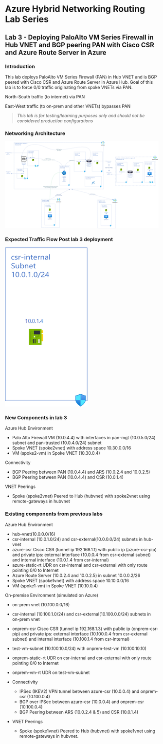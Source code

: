 # Azure Hybrid Networking Routing Lab Series

## Lab 3 - Deploying PaloAlto VM Series Firewall in Hub VNET and BGP peering PAN with Cisco CSR and Azure Route Server in Azure

### Introduction

This lab deploys PaloAlto VM Series Firewall (PAN) in Hub VNET and is BGP peered with Cisco CSR and Azure Route Server in Azure Hub. Goal of this lab is to force 0/0 traffic originating from spoke VNETs via PAN.

North-South traffic (to internet) via PAN

East-West traffic (to on-prem and other VNETs) bypasses PAN

> *This lab is for testing/learning purposes only and should not be considered production configurations*

### Networking Architecture

![lab-3-architecture](assets/lab-3-architecture.png)

### Expected Traffic Flow Post lab 3 deployment

![lab-3-traffic-flow](assets/lab-3-traffic-flow.png)

### New Components in lab 3

Azure Hub Environment

- Palo Alto Firewall VM (10.0.4.4) with interfaces in pan-mgt (10.0.5.0/24) subnet and pan-trusted (10.0.4.0/24) subnet
- Spoke VNET (spoke2vnet) with address space 10.30.0.0/16
- VM (spoke2-vm) in Spoke VNET (10.30.0.4)

Connectivity

- BGP Peering between PAN (10.0.4.4) and ARS (10.0.2.4 and 10.0.2.5)
- BGP Peering between PAN (10.0.4.4) and CSR (10.0.1.4)

VNET Peerings

- Spoke (spoke2vnet) Peered to Hub (hubvnet) with spoke2vnet using remote-gateways in hubvnet

### Existing components from previous labs

Azure Hub Environment

- hub-vnet(10.0.0.0/16)
- csr-internal (10.0.1.0/24) and csr-external(10.0.0.0/24) subnets in hub-vnet  
- azure-csr Cisco CSR (tunnel ip 192.168.1.1) with public ip (azure-csr-pip) and private ips: external interface (10.0.0.4 from csr-external subnet) and internal interface (10.0.1.4 from csr-internal)
- azure-static-rt UDR on csr-internal and csr-external with only route pointing 0/0 to Internet
- Azure Route Server (10.0.2.4 and 10.0.2.5) in subnet 10.0.0.2/26
- Spoke VNET (spoke1vnet) with address space 10.10.0.0/16
- VM (spoke1-vm) in Spoke VNET (10.10.0.4)

On-premise Environment (simulated on Azure)

- on-prem vnet (10.100.0.0/16)
- csr-internal (10.100.1.0/24) and csr-external(10.100.0.0/24) subnets in on-prem vnet
- onprem-csr Cisco CSR (tunnel ip 192.168.1.3) with public ip (onprem-csr-pip) and private ips: external interface (10.100.0.4 from csr-external subnet) and internal interface (10.100.1.4 from csr-internal)
- test-vm-subnet (10.100.10.0/24) with onprem-test-vm (10.100.10.10)
- onprem-static-rt UDR on csr-internal and csr-external with only route pointing 0/0 to Internet
- onprem-vm-rt UDR on test-vm-subnet

- Connectivity
  - IPSec (IKEV2) VPN tunnel between azure-csr (10.0.0.4) and onprem-csr (10.100.0.4)
  - BGP over IPSec between azure-csr (10.0.0.4) and onprem-csr (10.100.0.4)
  - BGP Peering between ARS (10.0.2.4 & 5) and CSR (10.0.1.4)

- VNET Peerings
  - Spoke (spoke1vnet) Peered to Hub (hubvnet) with spoke1vnet using remote-gateways in hubvnet.

